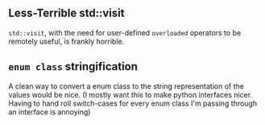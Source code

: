 
## Less-Terrible std::visit

`std::visit`, with the need for user-defined `overloaded` operators to be remotely useful, is frankly horrible. 

## `enum class` stringification

A clean way to convert a enum class to the string representation of the values would be nice.
(I mostly want this to make python interfaces nicer. Having to hand roll switch-cases for every enum class I'm passing through an interface is annoying)

